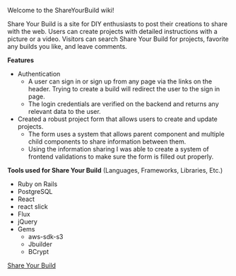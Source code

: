 Welcome to the ShareYourBuild wiki!

Share Your Build is a site for DIY enthusiasts to post their creations to share with the web. Users can create projects with detailed instructions with a picture or a video. Visitors can search Share Your Build for projects, favorite any builds you like, and leave comments.

**Features**
* Authentication
  * A user can sign in or sign up from any page via the links on the header. Trying to create a build will redirect the user to the sign in page.
  * The login credentials are verified on the backend and returns any relevant data to the user.
* Created a robust project form that allows users to create and update projects.
  * The form uses a system that allows parent component and multiple child components to share information between them.
  * Using the information sharing I was able to create a system of frontend validations to make sure the form is filled out properly.

**Tools used for Share Your Build** (Languages, Frameworks, Libraries, Etc.)
* Ruby on Rails
* PostgreSQL
* React
* react slick
* Flux
* jQuery
* Gems
  * aws-sdk-s3
  * Jbuilder
  * BCrypt


[Share Your Build](https://share-your-build.herokuapp.com/?#/)
